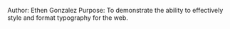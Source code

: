 Author: Ethen Gonzalez
Purpose: To demonstrate the ability to effectively style and format typography for the web.